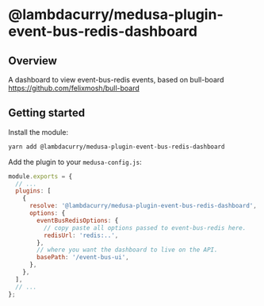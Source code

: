 # @lambdacurry/medusa-plugin-event-bus-redis-dashboard

## Overview

A dashboard to view event-bus-redis events, based on bull-board <https://github.com/felixmosh/bull-board>

## Getting started

Install the module:

```bash
yarn add @lambdacurry/medusa-plugin-event-bus-redis-dashboard
```

Add the plugin to your `medusa-config.js`:

```js
module.exports = {
  // ...
  plugins: [
    {
      resolve: '@lambdacurry/medusa-plugin-event-bus-redis-dashboard',
      options: {
        eventBusRedisOptions: {
          // copy paste all options passed to event-bus-redis here.
          redisUrl: 'redis:..',
        },
        // where you want the dashboard to live on the API.
        basePath: '/event-bus-ui',
      },
    },
  ],
  // ...
};
```
